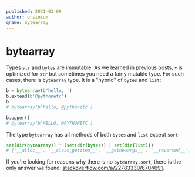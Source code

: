 ```yaml
---
published: 2021-03-09
author: orsinium
qname: bytearray
---
```


# bytearray

Types `str` and `bytes` are immutable. As we learned in previous posts, `+` is optimized for `str` but sometimes you need a fairly mutable type. For such cases, there is `bytearray` type. It is a "hybrid" of `bytes` and `list`:

```python
b = bytearray(b'hello, ')
b.extend(b'@pythonetc')
b
# bytearray(b'hello, @pythonetc')

b.upper()
# bytearray(b'HELLO, @PYTHONETC')
```

The type `bytearray` has all methods of both `bytes` and `list` except `sort`:

```python
set(dir(bytearray)) ^ (set(dir(bytes)) | set(dir(list)))
# {'__alloc__', '__class_getitem__', '__getnewargs__', '__reversed__', 'sort'}
```

If you're looking for reasons why there is no `bytearray.sort`, there is the only answer we found: [stackoverflow.com/a/22783330/8704691](https://stackoverflow.com/a/22783330/8704691).
